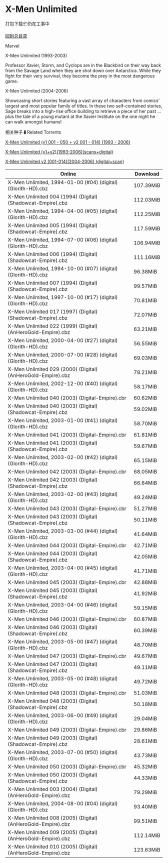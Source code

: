 # X-Men Unlimited

打包下载📦仍在工事中

[回到总目录](/Catalogs.md)

Marvel

X-Men Unlimited (1993-2003)

Professor Xavier, Storm, and Cyclops are in the Blackbird on their way back from the Savage Land when they are shot down over Antarctica. While they fight for their very survival, they become the prey in the most dangerous game.



X-Men Unlimited (2004-2006)

Showcasing short stories featuring a vast array of characters from comics' largest and most popular family of titles. In these two self-contained stories, Sage breaks into a high-rise office building to retrieve a piece of her past ... plus the tale of a young mutant at the Xavier Institute on the one night he can walk amongst humans!





相关种子⬇Related Torrents

[X-Men Unlimited (v1 001 - 050 + v2 001 - 014) (1993 - 2006)](https://github.com/alicewish/markdown/blob/master/torrent/X-Men-Unlimited--v1-001---050---v2-001---014---1993---2006.md)

[X-Men Unlimited (v1+v2)(1993-2006)(scans+digital)](https://github.com/alicewish/markdown/blob/master/torrent/X-Men-Unlimited--v1-v2--1993-2006--scans-digital.md)

[X-Men Unlimited v2 (001-014)(2004-2006) (digital+scan)](https://github.com/alicewish/markdown/blob/master/torrent/X-Men-Unlimited-v2--001-014--2004-2006---digital-scan.md)

Online | Download
--- | ---
X-Men Unlimited, 1994-01-00 (#04) (digital) (Glorith-HD).cbz | 107.39MiB
X-Men Unlimited 004 (1994) (Digital) (Shadowcat-Empire).cbz | 112.03MiB
X-Men Unlimited, 1994-04-00 (#05) (digital) (Glorith-HD).cbz | 112.25MiB
X-Men Unlimited 005 (1994) (Digital) (Shadowcat-Empire).cbz | 117.59MiB
X-Men Unlimited, 1994-07-00 (#06) (digital) (Glorith-HD).cbz | 106.94MiB
X-Men Unlimited 006 (1994) (Digital) (Shadowcat-Empire).cbz | 111.16MiB
X-Men Unlimited, 1994-10-00 (#07) (digital) (Glorith-HD).cbz | 96.38MiB
X-Men Unlimited 007 (1994) (Digital) (Shadowcat-Empire).cbz | 99.57MiB
X-Men Unlimited, 1997-10-00 (#17) (digital) (Glorith-HD).cbz | 70.81MiB
X-Men Unlimited 017 (1997) (Digital) (Shadowcat-Empire).cbz | 72.07MiB
X-Men Unlimited 022 (1999) (Digital) (AnHeroGold-Empire).cbz | 63.21MiB
X-Men Unlimited, 2000-04-00 (#27) (digital) (Glorith-HD).cbz | 56.55MiB
X-Men Unlimited, 2000-07-00 (#28) (digital) (Glorith-HD).cbz | 69.03MiB
X-Men Unlimited 029 (2000) (Digital) (AnHeroGold-Empire).cbz | 78.21MiB
X-Men Unlimited, 2002-12-00 (#40) (digital) (Glorith-HD).cbz | 58.17MiB
X-Men Unlimited 040 (2003) (Digital-Empire).cbr | 60.62MiB
X-Men Unlimited 040 (2003) (Digital) (Shadowcat-Empire).cbz | 59.02MiB
X-Men Unlimited, 2003-01-00 (#41) (digital) (Glorith-HD).cbz | 58.70MiB
X-Men Unlimited 041 (2003) (Digital-Empire).cbr | 61.81MiB
X-Men Unlimited 041 (2003) (Digital) (Shadowcat-Empire).cbz | 59.67MiB
X-Men Unlimited, 2003-02-00 (#42) (digital) (Glorith-HD).cbz | 65.15MiB
X-Men Unlimited 042 (2003) (Digital-Empire).cbr | 68.05MiB
X-Men Unlimited 042 (2003) (Digital) (Shadowcat-Empire).cbz | 66.64MiB
X-Men Unlimited, 2003-02-00 (#43) (digital) (Glorith-HD).cbz | 49.24MiB
X-Men Unlimited 043 (2003) (Digital-Empire).cbr | 51.27MiB
X-Men Unlimited 043 (2003) (Digital) (Shadowcat-Empire).cbz | 50.11MiB
X-Men Unlimited, 2003-03-00 (#44) (digital) (Glorith-HD).cbz | 41.64MiB
X-Men Unlimited 044 (2003) (Digital-Empire).cbr | 42.71MiB
X-Men Unlimited 044 (2003) (Digital) (Shadowcat-Empire).cbz | 42.05MiB
X-Men Unlimited, 2003-04-00 (#45) (digital) (Glorith-HD).cbz | 41.71MiB
X-Men Unlimited 045 (2003) (Digital-Empire).cbr | 42.88MiB
X-Men Unlimited 045 (2003) (Digital) (Shadowcat-Empire).cbz | 41.92MiB
X-Men Unlimited, 2003-04-00 (#46) (digital) (Glorith-HD).cbz | 59.15MiB
X-Men Unlimited 046 (2003) (Digital-Empire).cbr | 60.87MiB
X-Men Unlimited 046 (2003) (Digital) (Shadowcat-Empire).cbz | 60.39MiB
X-Men Unlimited, 2003-05-00 (#47) (digital) (Glorith-HD).cbz | 48.70MiB
X-Men Unlimited 047 (2003) (Digital-Empire).cbr | 49.67MiB
X-Men Unlimited 047 (2003) (Digital) (Shadowcat-Empire).cbz | 49.11MiB
X-Men Unlimited, 2003-05-00 (#48) (digital) (Glorith-HD).cbz | 49.72MiB
X-Men Unlimited 048 (2003) (Digital-Empire).cbr | 51.03MiB
X-Men Unlimited 048 (2003) (Digital) (Shadowcat-Empire).cbz | 50.18MiB
X-Men Unlimited, 2003-06-00 (#49) (digital) (Glorith-HD).cbz | 29.04MiB
X-Men Unlimited 049 (2003) (Digital-Empire).cbr | 29.86MiB
X-Men Unlimited 049 (2003) (Digital) (Shadowcat-Empire).cbz | 28.61MiB
X-Men Unlimited, 2003-07-00 (#50) (digital) (Glorith-HD).cbz | 43.73MiB
X-Men Unlimited 050 (2003) (Digital-Empire).cbr | 45.32MiB
X-Men Unlimited 050 (2003) (Digital) (Shadowcat-Empire).cbz | 44.33MiB
X-Men Unlimited 003 (2004) (Digital) (AnHeroGold-Empire).cbz | 79.29MiB
X-Men Unlimited, 2004-08-00 (#04) (digital) (Glorith-HD).cbz | 93.40MiB
X-Men Unlimited 008 (2005) (Digital) (AnHeroGold-Empire).cbz | 99.51MiB
X-Men Unlimited 009 (2005) (Digital) (AnHeroGold-Empire).cbz | 112.14MiB
X-Men Unlimited 010 (2005) (Digital) (AnHeroGold-Empire).cbz | 123.63MiB